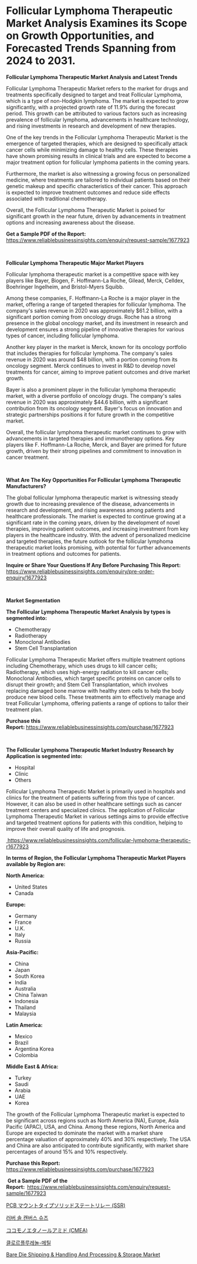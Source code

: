 <p><h1>Follicular Lymphoma Therapeutic Market Analysis Examines its Scope on Growth Opportunities, and Forecasted Trends Spanning from 2024 to 2031.</h1></p><p><strong>Follicular Lymphoma Therapeutic Market Analysis and Latest Trends</strong></p>
<p><p>Follicular Lymphoma Therapeutic Market refers to the market for drugs and treatments specifically designed to target and treat Follicular Lymphoma, which is a type of non-Hodgkin lymphoma. The market is expected to grow significantly, with a projected growth rate of 11.9% during the forecast period. This growth can be attributed to various factors such as increasing prevalence of follicular lymphoma, advancements in healthcare technology, and rising investments in research and development of new therapies.</p><p>One of the key trends in the Follicular Lymphoma Therapeutic Market is the emergence of targeted therapies, which are designed to specifically attack cancer cells while minimizing damage to healthy cells. These therapies have shown promising results in clinical trials and are expected to become a major treatment option for follicular lymphoma patients in the coming years.</p><p>Furthermore, the market is also witnessing a growing focus on personalized medicine, where treatments are tailored to individual patients based on their genetic makeup and specific characteristics of their cancer. This approach is expected to improve treatment outcomes and reduce side effects associated with traditional chemotherapy.</p><p>Overall, the Follicular Lymphoma Therapeutic Market is poised for significant growth in the near future, driven by advancements in treatment options and increasing awareness about the disease.</p></p>
<p><strong>Get a Sample PDF of the Report:&nbsp;</strong> <a href="https://www.reliablebusinessinsights.com/enquiry/request-sample/1677923">https://www.reliablebusinessinsights.com/enquiry/request-sample/1677923</a></p>
<p>&nbsp;</p>
<p><strong>Follicular Lymphoma Therapeutic Major Market Players</strong></p>
<p><p>Follicular lymphoma therapeutic market is a competitive space with key players like Bayer, Biogen, F. Hoffmann-La Roche, Gilead, Merck, Celldex, Boehringer Ingelheim, and Bristol-Myers Squibb. </p><p>Among these companies, F. Hoffmann-La Roche is a major player in the market, offering a range of targeted therapies for follicular lymphoma. The company's sales revenue in 2020 was approximately $61.2 billion, with a significant portion coming from oncology drugs. Roche has a strong presence in the global oncology market, and its investment in research and development ensures a strong pipeline of innovative therapies for various types of cancer, including follicular lymphoma.</p><p>Another key player in the market is Merck, known for its oncology portfolio that includes therapies for follicular lymphoma. The company's sales revenue in 2020 was around $48 billion, with a portion coming from its oncology segment. Merck continues to invest in R&D to develop novel treatments for cancer, aiming to improve patient outcomes and drive market growth.</p><p>Bayer is also a prominent player in the follicular lymphoma therapeutic market, with a diverse portfolio of oncology drugs. The company's sales revenue in 2020 was approximately $44.6 billion, with a significant contribution from its oncology segment. Bayer's focus on innovation and strategic partnerships positions it for future growth in the competitive market.</p><p>Overall, the follicular lymphoma therapeutic market continues to grow with advancements in targeted therapies and immunotherapy options. Key players like F. Hoffmann-La Roche, Merck, and Bayer are primed for future growth, driven by their strong pipelines and commitment to innovation in cancer treatment.</p></p>
<p>&nbsp;</p>
<p><strong>What Are The Key Opportunities For Follicular Lymphoma Therapeutic Manufacturers?</strong></p>
<p><p>The global follicular lymphoma therapeutic market is witnessing steady growth due to increasing prevalence of the disease, advancements in research and development, and rising awareness among patients and healthcare professionals. The market is expected to continue growing at a significant rate in the coming years, driven by the development of novel therapies, improving patient outcomes, and increasing investment from key players in the healthcare industry. With the advent of personalized medicine and targeted therapies, the future outlook for the follicular lymphoma therapeutic market looks promising, with potential for further advancements in treatment options and outcomes for patients.</p></p>
<p><strong>Inquire or Share Your Questions If Any Before Purchasing This Report:</strong> <a href="https://www.reliablebusinessinsights.com/enquiry/pre-order-enquiry/1677923">https://www.reliablebusinessinsights.com/enquiry/pre-order-enquiry/1677923</a></p>
<p>&nbsp;</p>
<p><strong>Market Segmentation</strong></p>
<p><strong>The Follicular Lymphoma Therapeutic Market Analysis by types is segmented into:</strong></p>
<p><ul><li>Chemotherapy</li><li>Radiotherapy</li><li>Monoclonal Antibodies</li><li>Stem Cell Transplantation</li></ul></p>
<p><p>Follicular Lymphoma Therapeutic Market offers multiple treatment options including Chemotherapy, which uses drugs to kill cancer cells; Radiotherapy, which uses high-energy radiation to kill cancer cells; Monoclonal Antibodies, which target specific proteins on cancer cells to disrupt their growth; and Stem Cell Transplantation, which involves replacing damaged bone marrow with healthy stem cells to help the body produce new blood cells. These treatments aim to effectively manage and treat Follicular Lymphoma, offering patients a range of options to tailor their treatment plan.</p></p>
<p><strong>Purchase this Report:&nbsp;</strong><a href="https://www.reliablebusinessinsights.com/purchase/1677923">https://www.reliablebusinessinsights.com/purchase/1677923</a></p>
<p>&nbsp;</p>
<p><strong>The Follicular Lymphoma Therapeutic Market Industry Research by Application is segmented into:</strong></p>
<p><ul><li>Hospital</li><li>Clinic</li><li>Others</li></ul></p>
<p><p>Follicular Lymphoma Therapeutic Market is primarily used in hospitals and clinics for the treatment of patients suffering from this type of cancer. However, it can also be used in other healthcare settings such as cancer treatment centers and specialized clinics. The application of Follicular Lymphoma Therapeutic Market in various settings aims to provide effective and targeted treatment options for patients with this condition, helping to improve their overall quality of life and prognosis.</p></p>
<p><a href="https://www.reliablebusinessinsights.com/follicular-lymphoma-therapeutic-r1677923">&nbsp;https://www.reliablebusinessinsights.com/follicular-lymphoma-therapeutic-r1677923</a></p>
<p><strong>In terms of Region, the Follicular Lymphoma Therapeutic Market Players available by Region are:</strong></p>
<p>
    <p> <strong> North America: </strong>
        <ul>
            <li>United States</li>
            <li>Canada</li>
        </ul>
        </p> 
    <p> <strong> Europe: </strong>
        <ul>
            <li>Germany</li>
            <li>France</li>
            <li>U.K.</li>
            <li>Italy</li>
            <li>Russia</li>
        </ul>
        </p> 
    <p> <strong> Asia-Pacific: </strong>
        <ul>
            <li>China</li>
            <li>Japan</li>
            <li>South Korea</li>
            <li>India</li>
            <li>Australia</li>
            <li>China Taiwan</li>
            <li>Indonesia</li>
            <li>Thailand</li>
            <li>Malaysia</li>
        </ul>
        </p> 
    <p> <strong> Latin America: </strong>
        <ul>
            <li>Mexico</li>
            <li>Brazil</li>
            <li>Argentina Korea</li>
            <li>Colombia</li>
        </ul>
        </p> 
    <p> <strong> Middle East & Africa: </strong>
        <ul>
            <li>Turkey</li>
            <li>Saudi</li>
            <li>Arabia</li>
            <li>UAE</li>
            <li>Korea</li>
        </ul>
    </p>
    </p>
<p><p>The growth of the Follicular Lymphoma Therapeutic market is expected to be significant across regions such as North America (NA), Europe, Asia Pacific (APAC), USA, and China. Among these regions, North America and Europe are expected to dominate the market with a market share percentage valuation of approximately 40% and 30% respectively. The USA and China are also anticipated to contribute significantly, with market share percentages of around 15% and 10% respectively.</p></p>
<p><strong>Purchase this Report: </strong><a href="https://www.reliablebusinessinsights.com/purchase/1677923">https://www.reliablebusinessinsights.com/purchase/1677923</a></p>
<p>&nbsp;<strong>Get a Sample PDF of the Report:&nbsp;&nbsp;</strong><a href="https://www.reliablebusinessinsights.com/enquiry/request-sample/1677923">https://www.reliablebusinessinsights.com/enquiry/request-sample/1677923</a></p>
<p><strong></strong></p>
<p><p><a href="https://github.com/nemesis2824/Market-Research-Report-List-2/blob/main/2610392107885.md">PCB マウントタイプソリッドステートリレー (SSR)</a></p><p><a href="https://github.com/Elenrrera7685/Market-Research-Report-List-2/blob/main/1903433102367.md">러버 솔 캔버스 슈즈</a></p><p><a href="https://github.com/CieloStamm/Market-Research-Report-List-1/blob/main/9443475107886.md">ココモノエタノールアミド (CMEA)</a></p><p><a href="https://github.com/sammyUltyylrich9067856/Market-Research-Report-List-2/blob/main/9796119102368.md">클로르플루레놀-메틸</a></p><p><a href="https://issuu.com/reportprime-2/docs/bare-die-shipping-handling-and-processing-storage-">Bare Die Shipping & Handling And Processing & Storage Market</a></p></p>